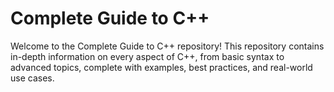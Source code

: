 # Complete Guide to C++
Welcome to the Complete Guide to C++ repository! This repository contains in-depth information on every aspect of C++, from basic syntax to advanced topics, complete with examples, best practices, and real-world use cases.
